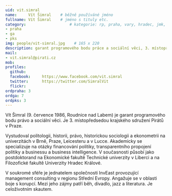 ```yaml
---
uid: vit.simral
name:     Vít Šimral  	# běžně používáné jméno
fullname: Vít Šimral  	# jméno s tituly etc.
category:                 	# kategorie: rp, praha, vary, hradec, jmk, senat
- praha
- ga
- pks
img: people/vit-simral.jpg    # 165 x 220
description: garant programového bodu práce a sociální věci, 3. místopředseda sdružení Pirátů v Praze             	# kratký popis, max 160 znaků
mail:
- vit.simral@pirati.cz
mob:			  
profiles:
  github:     
  facebook: 	https://www.facebook.com/vit.simral
  twitter: 		https://twitter.com/SimralVit
  flickr:
ordpraha: 3	
ordga: 7
ordpks: 3
---
```


Vít Šimral (9. července 1986, Roudnice nad Labem) je garant programového bodu právo a sociální věci. Je 3. místopředsedou krajského sdružení Pirátů v Praze.

Vystudoval politologii, historii, právo, historickou sociologii a ekonometrii na univerzitách v Brně, Praze, Leicesteru a v Lucce. Akademicky se specializuje na otázky financování politiky, transparentního propojení politiky a businessu a business intelligence. V současnosti působí jako postdoktorand na Ekonomické fakultě Technické univerzity v Liberci a na Filozofické fakultě Univerzity Hradec Králové.

V soukromé sféře je jednatelem společnosti InvEast provozující management consulting v regionu Střední Evropy. Angažuje se v oblasti boje s korupcí. Mezi jeho zájmy patří běh, divadlo, jazz a literatura. Je celoživotním skautem.

